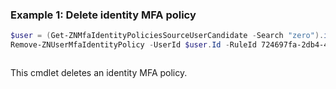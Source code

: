 ### Example 1: Delete identity MFA policy
```powershell
$user = (Get-ZNMfaIdentityPoliciesSourceUserCandidate -Search "zero").items | where {$_.Name -eq "zero"}  
Remove-ZNUserMfaIdentityPolicy -UserId $user.Id -RuleId 724697fa-2db4-4330-b3f0-b157d2e23da3
```

```output

```

This cmdlet deletes an identity MFA policy.
